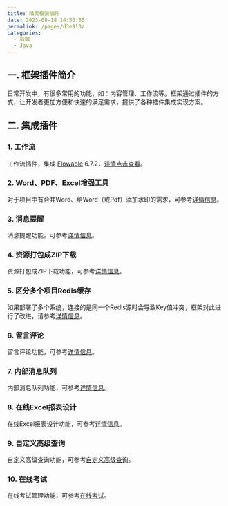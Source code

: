 ```yaml
---
title: 精灵框架插件
date: 2023-08-18 14:50:33
permalink: /pages/d3e913/
categories:
  - 后端
  - Java
---
```



## 一. 框架插件简介

日常开发中，有很多常用的功能，如：内容管理、工作流等。框架通过插件的方式，让开发者更加方便和快速的满足需求，提供了各种插件集成实现方案。


## 二. 集成插件

### 1. 工作流

工作流插件，集成 [Flowable](https://tkjohn.github.io/flowable-userguide/) 6.7.2，<a href="/pages/8642bf/">详情点击查看</a>。

### 2. Word、PDF、Excel增强工具

对于项目中有合并Word、给Word（或Pdf）添加水印的需求，可参考<a href="/pages/542288/">详情信息</a>。

### 3. 消息提醒

消息提醒功能，可参考<a href="/pages/a659e3/">详情信息</a>。

### 4. 资源打包成ZIP下载

资源打包成ZIP下载功能，可参考<a href="/pages/d875ee/">详情信息</a>。

### 5. 区分多个项目Redis缓存

如果部署了多个系统，连接的是同一个Redis源时会导致Key值冲突，框架对此进行了改进，请参考<a href="/pages/8c891a/">详情信息</a>。

### 6. 留言评论

留言评论功能，可参考<a href="/pages/53a7a2/">详情信息</a>。

### 7. 内部消息队列

内部消息队列功能，可参考<a href="/pages/8144a7/">详情信息</a>。

### 8. 在线Excel报表设计

在线Excel报表设计功能，可参考<a href="/pages/249f0f/">详情信息</a>。

### 9. 自定义高级查询

自定义高级查询功能，可参考<a href="/pages/9a431b/">自定义高级查询</a>。

### 10. 在线考试

在线考试管理功能，可参考<a href="/pages/dd73a2/">在线考试</a>。
